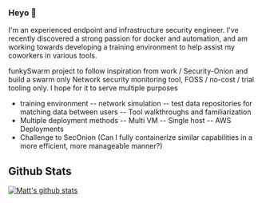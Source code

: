 ### Heyo 👋
I'm an experienced endpoint and infrastructure security engineer.
I've recently discovered a strong passion for docker and automation, and am working towards developing a training environment to help assist my coworkers in various tools.




funkySwarm project to follow inspiration from work / Security-Onion and build a swarm only Network security monitoring tool, FOSS / no-cost / trial tooling only. 
I hope for it to serve multiple purposes
- training environment
-- network simulation
-- test data repositories for matching data between users
-- Tool walkthroughs and familiarization
- Multiple deployment methods
-- Multi VM
-- Single host
-- AWS Deployments
- Challenge to SecOnion (Can I fully containerize similar capabilities in a more efficient, more manageable manner?)

## Github Stats
[![Matt's github stats](https://github-readme-stats.vercel.app/api?username=funkyNet)](https://github.com/anuraghazra/github-readme-stats)
